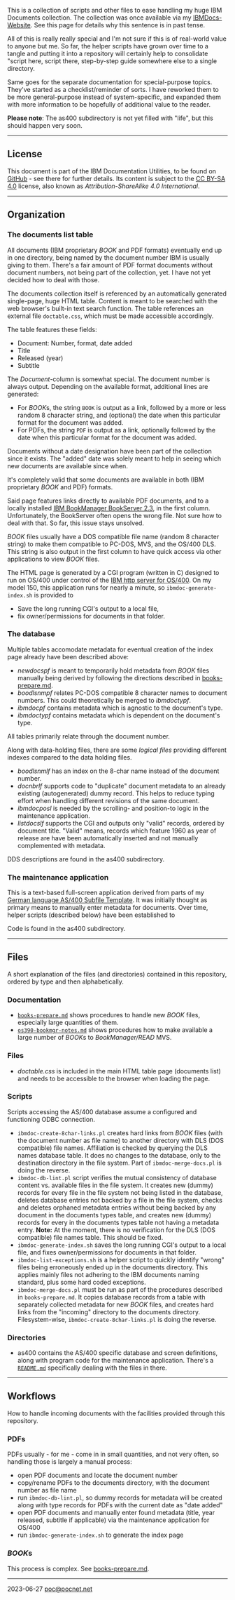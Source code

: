 This is a collection of scripts and other files to ease handling my huge IBM Documents collection. The collection was once available via my [IBMDocs-Website](https://ibmdocs.pocnet.net). See this page for details why this sentence is in past tense.

All of this is really really special and I'm not sure if this is of real-world value to anyone but me. So far, the helper scripts have grown over time to a tangle and putting it into a repository will certainly help to consolidate "script here, script there, step-by-step guide somewhere else to a single directory.

Same goes for the separate documentation for special-purpose topics. They've started as a checklist/reminder of sorts. I have reworked them to be more general-purpose instead of system-specific, and expanded them with more information to be hopefully of additional value to the reader.

**Please note**: The as400 subdirectory is not yet filled with "life", but this should happen very soon.

----
## License
This document is part of the IBM Documentation Utilities, to be found on [GitHub](https://github.com/PoC-dev/ibmdocs-tools) - see there for further details. Its content is subject to the [CC BY-SA 4.0](https://creativecommons.org/licenses/by-sa/4.0/) license, also known as *Attribution-ShareAlike 4.0 International*.

----
## Organization
### The documents list table
All documents (IBM proprietary *BOOK* and PDF formats) eventually end up in one directory, being named by the document number IBM is usually giving to them. There's a fair amount of PDF format documents without document numbers, not being part of the collection, yet. I have not yet decided how to deal with those.

The documents collection itself is referenced by an automatically generated single-page, huge HTML table. Content is meant to be searched with the web browser's built-in text search function. The table references an external file `doctable.css`, which must be made accessible accordingly.

The table features these fields:
- Document: Number, format, date added
- Title
- Released (year)
- Subtitle

The *Document*-column is somewhat special. The document number is always output. Depending on the available format, additional lines are generated:
- For *BOOK*s, the string `BOOK` is output as a link, followed by a more or less random 8 character string, and (optional) the date when this particular format for the document was added.
- For PDFs, the string `PDF` is output as a link, optionally followed by the date when this particular format for the document was added.

Documents without a date designation have been part of the collection since it exists. The "added" date was solely meant to help in seeing which new documents are available since when.

It's completely valid that some documents are available in both (IBM proprietary *BOOK* and PDF) formats.

Said page features links directly to available PDF documents, and to a locally installed [IBM BookManager BookServer 2.3](https://github.com/cyberdotgent/bookmgr-docker), in the first column. Unfortunately, the BookServer often opens the wrong file. Not sure how to deal with that. So far, this issue stays unsolved.

*BOOK* files usually have a DOS compatible file name (random 8 character string) to make them compatible to PC-DOS, MVS, and the OS/400 DLS. This string is also output in the first column to have quick access via other applications to view *BOOK* files.

The HTML page is generated by a CGI program (written in C) designed to run on OS/400 under control of the [IBM http server for OS/400](https://try-as400.pocnet.net/wiki/IBM_HTTP-Server_for_AS/400_Configuration). On my model 150, this application runs for nearly a minute, so `ibmdoc-generate-index.sh` is provided to
- Save the long running CGI's output to a local file,
- fix owner/permissions for documents in that folder.

### The database
Multiple tables accomodate metadata for eventual creation of the index page already have been described above:
- *newdocspf* is meant to temporarily hold metadata from *BOOK* files manually being derived by following the directions described in [books-prepare.md](books-prepare.md).
- *boodlsnmpf* relates PC-DOS compatible 8 character names to document numbers. This could theoretically be merged to *ibmdoctypf*.
- *ibmdocpf* contains metadata which is agnostic to the document's type.
- *ibmdoctypf* contains metadata which is dependent on the document's type.

All tables primarily relate through the document number.

Along with data-holding files, there are some *logical files* providing different indexes compared to the data holding files.
- *boodlsnmlf* has an index on the 8-char name instead of the document number.
- *docnbrlf* supports code to "duplicate" document metadata to an already existing (autogenerated) dummy record. This helps to reduce typing effort when handling different revisions of the same document.
- *ibmdocposl* is needed by the scrolling- and position-to logic in the maintenance application.
- *listdocslf* supports the CGI and outputs only "valid" records, ordered by document title. "Valid" means, records which feature 1960 as year of release are have been automatically inserted and not manually complemented with metadata.

DDS descriptions are found in the as400 subdirectory.

### The maintenance application
This is a text-based full-screen application derived from parts of my [German language AS/400 Subfile Template](https://github.com/PoC-dev/as400-sfltemplates-german). It was initially thought as primary means to manually enter metadata for documents. Over time, helper scripts (described below) have been established to

Code is found in the as400 subdirectory.

----
## Files
A short explanation of the files (and directories) contained in this repository, ordered by type and then alphabetically.

### Documentation
- [`books-prepare.md`](books-prepare.md) shows procedures to handle new *BOOK* files, especially large quantities of them.
- [`os390-bookmgr-notes.md`](os390-bookmgr-notes.md) shows procedures how to make available a large number of *BOOK*s to *BookManager/READ* MVS.

### Files
- *doctable.css* is included in the main HTML table page (documents list) and needs to be accessible to the browser when loading the page.

### Scripts
Scripts accessing the AS/400 database assume a configured and functioning ODBC connection.

- `ibmdoc-create-8char-links.pl` creates hard links from *BOOK* files (with the document number as file name) to another directory with DLS (DOS compatible) file names. Affiliation is checked by querying the DLS names database table. It does no changes to the database, only to the destination directory in the file system. Part of `ibmdoc-merge-docs.pl` is doing the reverse.
- `ibmdoc-db-lint.pl` script verifies the mutual consistency of database content vs. available files in the file system. It creates new (dummy) records for every file in the file system not being listed in the database, deletes database entries not backed by a file in the file system, checks and deletes orphaned metadata entries without being backed by any document in the documents types table, and creates new (dummy) records for every in the documents types table not having a metadata entry. **Note:** At the moment, there is no verification for the DLS (DOS compatible) file names table. This should be fixed.
- `ibmdoc-generate-index.sh` saves the long running CGI's output to a local file, and fixes owner/permissions for documents in that folder.
- `ibmdoc-list-exceptions.sh` is a helper script to quickly identify "wrong" files being erroneously ended up in the documents directory. This applies mainly files not adhering to the IBM documents naming standard, plus some hard coded exceptions.
- `ibmdoc-merge-docs.pl` must be run as part of the procedures described in `books-prepare.md`. It copies database records from a table with separately collected metadata for new *BOOK* files, and creates hard links from the "incoming" directory to the documents directory. Filesystem-wise, `ibmdoc-create-8char-links.pl` is doing the reverse.

### Directories
- as400 contains the AS/400 specific database and screen definitions, along with program code for the maintenance application. There's a [`README.md`](as400/README.md) specifically dealing with the files in there.

----
## Workflows
How to handle incoming documents with the facilities provided through this repository.

### PDFs
PDFs usually - for me - come in in small quantities, and not very often, so handling those is largely a manual process:
- open PDF documents and locate the document number
- copy/rename PDFs to the documents directory, with the document number as file name
- run `ibmdoc-db-lint.pl`, so dummy records for metadata will be created along with type records for PDFs with the current date as "date added"
- open PDF documents and manually enter found metadata (title, year released, subtitle if applicable) via the maintenance application for OS/400
- run `ibmdoc-generate-index.sh` to generate the index page

### *BOOK*s
This process is complex. See [books-prepare.md](books-prepare.md).

----
2023-06-27 poc@pocnet.net
